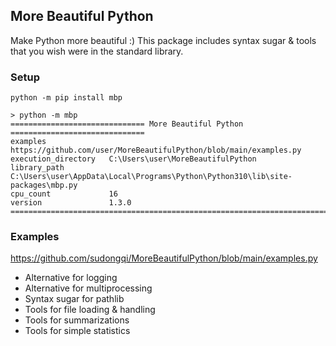 ## More Beautiful Python

Make Python more beautiful :) This package includes syntax sugar & tools that you wish were in the standard library.

### Setup

    python -m pip install mbp
    
    > python -m mbp
    ============================== More Beautiful Python ==============================
    examples              https://github.com/user/MoreBeautifulPython/blob/main/examples.py
    execution_directory   C:\Users\user\MoreBeautifulPython
    library_path          C:\Users\user\AppData\Local\Programs\Python\Python310\lib\site-packages\mbp.py
    cpu_count             16
    version               1.3.0
    ===================================================================================


### Examples

https://github.com/sudongqi/MoreBeautifulPython/blob/main/examples.py

* Alternative for logging
* Alternative for multiprocessing
* Syntax sugar for pathlib
* Tools for file loading & handling
* Tools for summarizations
* Tools for simple statistics






